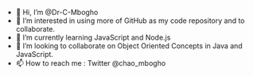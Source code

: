 - 👋 Hi, I’m @Dr-C-Mbogho
- 👀 I’m interested in using more of GitHub as my code repository and to collaborate.
- 🌱 I’m currently learning JavaScript and Node.js
- 💞️ I’m looking to collaborate on Object Oriented Concepts in Java and JavaScript. 
- 📫 How to reach me : Twitter @chao_mbogho

<!---
Dr-C-Mbogho/Dr-C-Mbogho is a ✨ special ✨ repository because its `README.md` (this file) appears on your GitHub profile.
You can click the Preview link to take a look at your changes.
--->
